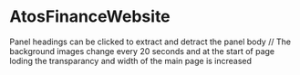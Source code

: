 # AtosFinanceWebsite

Panel headings can be clicked to extract and detract the panel body
//
The background images change every 20 seconds and at the start of page loding the transparancy and width of the main page is increased
